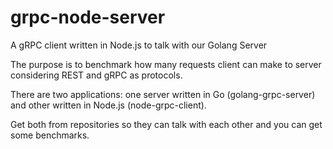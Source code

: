 # grpc-node-server
A gRPC client written in Node.js to talk with our Golang Server

The purpose is to benchmark how many requests client can make to server considering REST and gRPC as protocols.

There are two applications: one server written in Go (golang-grpc-server) and other written in Node.js (node-grpc-client).

Get both from repositories so they can talk with each other and you can get some benchmarks.

